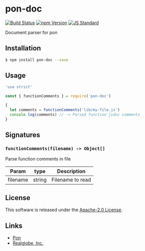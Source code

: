 pon-doc
==========

<!---
This file is generated by ape-tmpl. Do not update manually.
--->

<!-- Badge Start -->
<a name="badges"></a>

[![Build Status][bd_travis_com_shield_url]][bd_travis_com_url]
[![npm Version][bd_npm_shield_url]][bd_npm_url]
[![JS Standard][bd_standard_shield_url]][bd_standard_url]

[bd_repo_url]: https://github.com/realglobe-Inc/pon-doc
[bd_travis_url]: http://travis-ci.org/realglobe-Inc/pon-doc
[bd_travis_shield_url]: http://img.shields.io/travis/realglobe-Inc/pon-doc.svg?style=flat
[bd_travis_com_url]: http://travis-ci.com/realglobe-Inc/pon-doc
[bd_travis_com_shield_url]: https://api.travis-ci.com/realglobe-Inc/pon-doc.svg?token=aeFzCpBZebyaRijpCFmm
[bd_license_url]: https://github.com/realglobe-Inc/pon-doc/blob/master/LICENSE
[bd_codeclimate_url]: http://codeclimate.com/github/realglobe-Inc/pon-doc
[bd_codeclimate_shield_url]: http://img.shields.io/codeclimate/github/realglobe-Inc/pon-doc.svg?style=flat
[bd_codeclimate_coverage_shield_url]: http://img.shields.io/codeclimate/coverage/github/realglobe-Inc/pon-doc.svg?style=flat
[bd_gemnasium_url]: https://gemnasium.com/realglobe-Inc/pon-doc
[bd_gemnasium_shield_url]: https://gemnasium.com/realglobe-Inc/pon-doc.svg
[bd_npm_url]: http://www.npmjs.org/package/pon-doc
[bd_npm_shield_url]: http://img.shields.io/npm/v/pon-doc.svg?style=flat
[bd_standard_url]: http://standardjs.com/
[bd_standard_shield_url]: https://img.shields.io/badge/code%20style-standard-brightgreen.svg

<!-- Badge End -->


<!-- Description Start -->
<a name="description"></a>

Document parser for pon

<!-- Description End -->


<!-- Overview Start -->
<a name="overview"></a>



<!-- Overview End -->


<!-- Sections Start -->
<a name="sections"></a>

<!-- Section from "doc/guides/01.Installation.md.hbs" Start -->

<a name="section-doc-guides-01-installation-md"></a>

Installation
-----

```bash
$ npm install pon-doc --save
```


<!-- Section from "doc/guides/01.Installation.md.hbs" End -->

<!-- Section from "doc/guides/02.Usage.md.hbs" Start -->

<a name="section-doc-guides-02-usage-md"></a>

Usage
---------

```javascript
'use strict'

const { functionComments } = require('pon-doc')

{
  let comments = functionComments('lib/my-file.js')
  console.log(comments) // -> Parsed function jsdoc comments
}

```


<!-- Section from "doc/guides/02.Usage.md.hbs" End -->

<!-- Section from "doc/guides/03.Signature.md.hbs" Start -->

<a name="section-doc-guides-03-signature-md"></a>

Signatures
---------


### `functionComments(filename) -> Object[]`

Parse function comments in file

| Param | type | Description |
| ---- | --- | ----------- |
| filename | string |  Filename to read |



<!-- Section from "doc/guides/03.Signature.md.hbs" End -->


<!-- Sections Start -->


<!-- LICENSE Start -->
<a name="license"></a>

License
-------
This software is released under the [Apache-2.0 License](https://github.com/realglobe-Inc/pon-doc/blob/master/LICENSE).

<!-- LICENSE End -->


<!-- Links Start -->
<a name="links"></a>

Links
------

+ [Pon][pon_url]
+ [Realglobe, Inc.][realglobe,_inc__url]

[pon_url]: https://github.com/realglobe-Inc/pon
[realglobe,_inc__url]: http://realglobe.jp

<!-- Links End -->
